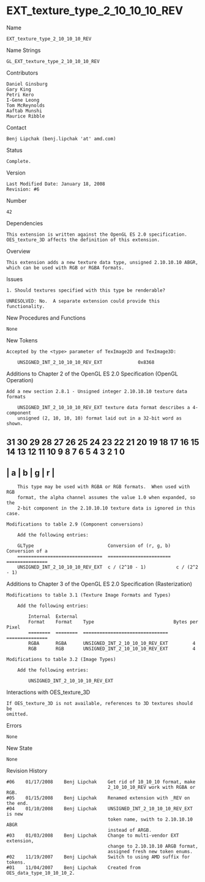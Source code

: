 # EXT_texture_type_2_10_10_10_REV

Name

    EXT_texture_type_2_10_10_10_REV

Name Strings

    GL_EXT_texture_type_2_10_10_10_REV

Contributors

    Daniel Ginsburg
    Gary King
    Petri Kero
    I-Gene Leong
    Tom McReynolds
    Aaftab Munshi
    Maurice Ribble

Contact

    Benj Lipchak (benj.lipchak 'at' amd.com)

Status

    Complete.

Version

    Last Modified Date: January 18, 2008
    Revision: #6

Number

    42

Dependencies

    This extension is written against the OpenGL ES 2.0 specification.
    OES_texture_3D affects the definition of this extension.

Overview

    This extension adds a new texture data type, unsigned 2.10.10.10 ABGR,
    which can be used with RGB or RGBA formats.
    
Issues

    1. Should textures specified with this type be renderable?

    UNRESOLVED: No.  A separate extension could provide this functionality.

New Procedures and Functions

    None

New Tokens

    Accepted by the <type> parameter of TexImage2D and TexImage3D:

        UNSIGNED_INT_2_10_10_10_REV_EXT             0x8368

Additions to Chapter 2 of the OpenGL ES 2.0 Specification (OpenGL Operation)

    Add a new section 2.8.1 - Unsigned integer 2.10.10.10 texture data formats
    
        UNSIGNED_INT_2_10_10_10_REV_EXT texture data format describes a 4-component
        unsigned (2, 10, 10, 10) format laid out in a 32-bit word as shown.
        
  31 30 29 28 27 26 25 24 23 22 21 20 19 18 17 16 15 14 13 12 11 10 9 8 7 6 5 4 3 2 1 0
  -------------------------------------------------------------------------------------
 |  a  |              b              |              g              |         r         |
  -------------------------------------------------------------------------------------

        This type may be used with RGBA or RGB formats.  When used with RGB
        format, the alpha channel assumes the value 1.0 when expanded, so the
        2-bit component in the 2.10.10.10 texture data is ignored in this case.

    Modifications to table 2.9 (Component conversions)

        Add the following entries:

        GLType                           Conversion of (r, g, b)  Conversion of a
        ===============================  =======================  ===============
        UNSIGNED_INT_2_10_10_10_REV_EXT  c / (2^10 - 1)           c / (2^2 - 1)

Additions to Chapter 3 of the OpenGL ES 2.0 Specification (Rasterization)

    Modifications to table 3.1 (Texture Image Formats and Types)

        Add the following entries:

            Internal  External
            Format    Format    Type                             Bytes per Pixel
            ========  ========  ===============================  ===============
            RGBA      RGBA      UNSIGNED_INT_2_10_10_10_REV_EXT         4
            RGB       RGB       UNSIGNED_INT_2_10_10_10_REV_EXT         4

    Modifications to table 3.2 (Image Types)

        Add the following entries:

            UNSIGNED_INT_2_10_10_10_REV_EXT

Interactions with OES_texture_3D

    If OES_texture_3D is not available, references to 3D textures should be
    omitted.

Errors

    None

New State

    None

Revision History

    #06    01/17/2008    Benj Lipchak    Get rid of 10_10_10 format, make
                                         2_10_10_10_REV work with RGBA or RGB.
    #05    01/15/2008    Benj Lipchak    Renamed extension with _REV on the end.
    #04    01/10/2008    Benj Lipchak    UNSIGNED_INT_2_10_10_10_REV_EXT is new
                                         token name, swith to 2.10.10.10 ABGR 
                                         instead of ARGB.
    #03    01/03/2008    Benj Lipchak    Change to multi-vendor EXT extension,
                                         change to 2.10.10.10 ARGB format,
                                         assigned fresh new token enums.
    #02    11/19/2007    Benj Lipchak    Switch to using AMD suffix for tokens.
    #01    11/04/2007    Benj Lipchak    Created from OES_data_type_10_10_10_2.
 
